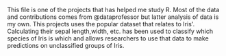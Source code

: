 This file is one of the projects that has helped me study R. Most of the data and contributions comes from @dataprofessor but latter analysis of data is my own. 
This projects uses the popular dataset that relates to Iris'. Calculating their sepal length,width, etc. has been used to classify which species of Iris is which and allows researchers to use that data to make predictions on unclassified groups of Iris.
